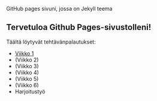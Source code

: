 GitHub pages sivuni, jossa on Jekyll teema
## Tervetuloa Github Pages-sivustolleni!
Täältä löytyvät tehtävänpalautukset:
- [Viikko 1](vko1.html)
- (Viikko 2)
- (Viikko 3)
- (Viikko 4)
- (Viikko 5)
- (Viikko 6)
- Harjoitustyö
